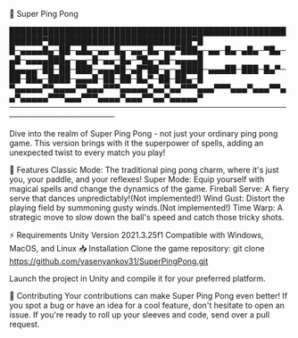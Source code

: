 🌠 Super Ping Pong


████████████████████████████████████████████████████████▀██████████████████████████▀█
█─▄▄▄▄█▄─██─▄█▄─▄▄─█▄─▄▄─█▄─▄▄▀███▄─▄▄─█▄─▄█▄─▀█▄─▄█─▄▄▄▄███▄─▄▄─█─▄▄─█▄─▀█▄─▄█─▄▄▄▄█
█▄▄▄▄─██─██─███─▄▄▄██─▄█▀██─▄─▄████─▄▄▄██─███─█▄▀─██─██▄─████─▄▄▄█─██─██─█▄▀─██─██▄─█
▀▄▄▄▄▄▀▀▄▄▄▄▀▀▄▄▄▀▀▀▄▄▄▄▄▀▄▄▀▄▄▀▀▀▄▄▄▀▀▀▄▄▄▀▄▄▄▀▀▄▄▀▄▄▄▄▄▀▀▀▄▄▄▀▀▀▄▄▄▄▀▄▄▄▀▀▄▄▀▄▄▄▄▄▀
─────────────────────────────────────────────────────────────────────


Dive into the realm of Super Ping Pong - not just your ordinary ping pong game. This version brings with it the superpower of spells, adding an unexpected twist to every match you play!


🌟 Features
Classic Mode: The traditional ping pong charm, where it's just you, your paddle, and your reflexes!
Super Mode: Equip yourself with magical spells and change the dynamics of the game.
Fireball Serve: A fiery serve that dances unpredictably!(Not implemented!)
Wind Gust: Distort the playing field by summoning gusty winds.(Not implemented!)
Time Warp: A strategic move to slow down the ball's speed and catch those tricky shots.

⚡ Requirements
Unity Version 2021.3.25f1
Compatible with Windows, MacOS, and Linux
📥 Installation
Clone the game repository:
git clone https://github.com/yasenyankov31/SuperPingPong.git

Launch the project in Unity and compile it for your preferred platform.

🤝 Contributing
Your contributions can make Super Ping Pong even better! If you spot a bug or have an idea for a cool feature, don't hesitate to open an issue. If you're ready to roll up your sleeves and code, send over a pull request.




